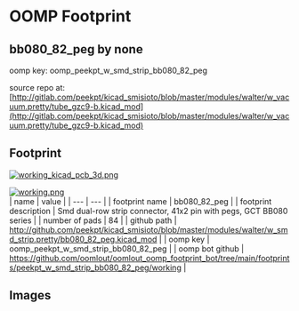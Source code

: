 # OOMP Footprint  
## bb080_82_peg  by none  
  
oomp key: oomp_peekpt_w_smd_strip_bb080_82_peg  
  
source repo at: [http://gitlab.com/peekpt/kicad_smisioto/blob/master/modules/walter/w_vacuum.pretty/tube_gzc9-b.kicad_mod](http://gitlab.com/peekpt/kicad_smisioto/blob/master/modules/walter/w_vacuum.pretty/tube_gzc9-b.kicad_mod)  
## Footprint  
  
[![working_kicad_pcb_3d.png](working_kicad_pcb_3d_600.png)](working_kicad_pcb_3d.png)  
  
[![working.png](working_600.png)](working.png)  
| name | value | 
| --- | --- | 
| footprint name | bb080_82_peg | 
| footprint description | Smd dual-row strip connector, 41x2 pin with pegs, GCT BB080 series | 
| number of pads | 84 | 
| github path | http://github.com/peekpt/kicad_smisioto/blob/master/modules/walter/w_smd_strip.pretty/bb080_82_peg.kicad_mod | 
| oomp key | oomp_peekpt_w_smd_strip_bb080_82_peg | 
| oomp bot github | https://github.com/oomlout/oomlout_oomp_footprint_bot/tree/main/footprints/peekpt_w_smd_strip_bb080_82_peg/working | 
## Images  
